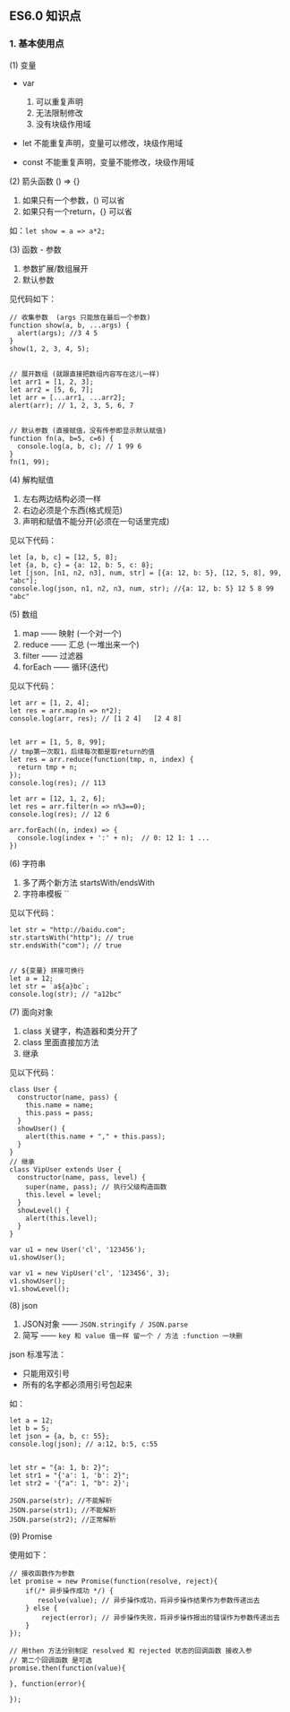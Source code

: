 ## ES6.0 知识点

### 1. 基本使用点

(1) 变量

* var
  1. 可以重复声明
  2. 无法限制修改
  3. 没有块级作用域

* let 不能重复声明，变量可以修改，块级作用域

* const 不能重复声明，变量不能修改，块级作用域

(2) 箭头函数 () => {}

1. 如果只有一个参数，() 可以省
2. 如果只有一个return，{} 可以省

如：`let show = a => a*2;`

(3) 函数 - 参数

1. 参数扩展/数组展开
2. 默认参数

见代码如下：   

```
// 收集参数  (args 只能放在最后一个参数)
function show(a, b, ...args) {
  alert(args); //3 4 5
}
show(1, 2, 3, 4, 5);


// 展开数组 (就跟直接把数组内容写在这儿一样)
let arr1 = [1, 2, 3];
let arr2 = [5, 6, 7];
let arr = [...arr1, ...arr2];
alert(arr); // 1, 2, 3, 5, 6, 7


// 默认参数 (直接赋值，没有传参即显示默认赋值)
function fn(a, b=5, c=6) {
  console.log(a, b, c); // 1 99 6
}
fn(1, 99);
```

(4) 解构赋值

1. 左右两边结构必须一样
2. 右边必须是个东西(格式规范)
3. 声明和赋值不能分开(必须在一句话里完成)

见以下代码：

```
let [a, b, c] = [12, 5, 8];
let {a, b, c} = {a: 12, b: 5, c: 8};
let [json, [n1, n2, n3], num, str] = [{a: 12, b: 5}, [12, 5, 8], 99, "abc"];
console.log(json, n1, n2, n3, num, str); //{a: 12, b: 5} 12 5 8 99 "abc"
```

(5) 数组

1. map —— 映射 (一个对一个)
2. reduce —— 汇总 (一堆出来一个)
3. filter —— 过滤器
4. forEach —— 循环(迭代)

见以下代码：

```
let arr = [1, 2, 4];
let res = arr.map(n => n*2);
console.log(arr, res); // [1 2 4]   [2 4 8]


let arr = [1, 5, 8, 99];
// tmp第一次取1，后续每次都是取return的值
let res = arr.reduce(function(tmp, n, index) {
  return tmp + n;
});
console.log(res); // 113

let arr = [12, 1, 2, 6];
let res = arr.filter(n => n%3==0);
console.log(res); // 12 6

arr.forEach((n, index) => {
  console.log(index + ':' + n);  // 0: 12 1: 1 ...
})
```

(6) 字符串

1. 多了两个新方法 startsWith/endsWith
2. 字符串模板 ``

见以下代码：

```
let str = "http://baidu.com";
str.startsWith("http"); // true
str.endsWith("com"); // true


// ${变量} 拼接可换行
let a = 12;
let str = `a${a}bc`;
console.log(str); // "a12bc"
```

(7) 面向对象

1. class 关键字，构造器和类分开了
2. class 里面直接加方法
3. 继承

见以下代码：

```
class User {
  constructor(name, pass) {
    this.name = name;
    this.pass = pass;
  }
  showUser() {
    alert(this.name + "," + this.pass);
  }
}
// 继承
class VipUser extends User {
  constructor(name, pass, level) {
    super(name, pass); // 执行父级构造函数
    this.level = level;
  }
  showLevel() {
    alert(this.level);
  }
}

var u1 = new User('cl', '123456');
u1.showUser();

var v1 = new VipUser('cl', '123456', 3);
v1.showUser();
v1.showLevel();
```

(8) json

1. JSON对象 —— `JSON.stringify / JSON.parse`
2. 简写 —— `key 和 value 值一样 留一个 / 方法 :function 一块删`   


json 标准写法：
* 只能用双引号
* 所有的名字都必须用引号包起来

如：   

```
let a = 12;
let b = 5;
let json = {a, b, c: 55};
console.log(json); // a:12, b:5, c:55


let str = "{a: 1, b: 2}";
let str1 = "{'a': 1, 'b': 2}";  
let str2 = '{"a": 1, "b": 2}';

JSON.parse(str); //不能解析
JSON.parse(str1); //不能解析
JSON.parse(str2); //正常解析
```

(9) Promise

使用如下：

```
// 接收函数作为参数
let promise = new Promise(function(resolve, reject){
    if(/* 异步操作成功 */) {
       resolve(value); // 异步操作成功，将异步操作结果作为参数传递出去
    } else {
        reject(error); // 异步操作失败，将异步操作报出的错误作为参数传递出去
    }
});

// 用then 方法分别制定 resolved 和 rejected 状态的回调函数 接收入参
// 第二个回调函数 是可选
promise.then(function(value){

}, function(error){

});
```







